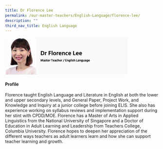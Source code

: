 ```yaml
---
title: Dr Florence Lee
permalink: /our-master-teachers/English-Language/florence-lee/
description: ""
third_nav_title: English Language
---
```

<img src="/images/Dr%20Florence%20Lee.png" style="width:80%">

#### Profile


Florence taught English Language and Literature in English at both the lower and upper secondary levels, and General Paper, Project Work, and Knowledge and Inquiry at a junior college before joining ELIS. She also has experience working on syllabus reviews and implementation support during her stint with CPDD/MOE. Florence has a Master of Arts in Applied Linguistics from the National University of Singapore and a Doctor of Education in Adult Learning and Leadership from Teachers College, Columbia University. Florence hopes to deepen her appreciation of the different ways teachers as adult learners learn and how she can support teacher learning and growth.